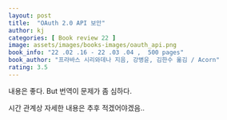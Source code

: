 ```yaml
---
layout: post
title:  "OAuth 2.0 API 보안"
author: kj
categories: [ Book review 22 ]
image: assets/images/books-images/oauth_api.png
book_info: "22 .02 .16 - 22 .03 .04 ,  500 pages"
book_author: "프라바스 시리와데나 지음, 강병윤, 김한수 옮김 / Acorn"
rating: 3.5
---
```


내용은 좋다. But 번역이 문제가 좀 심하다. 

시간 관계상 자세한 내용은 추후 적겠어야겠음..

